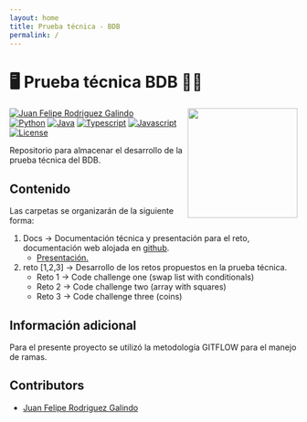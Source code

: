 ```yaml
---
layout: home
title: Prueba técnica - BDB
permalink: /
---
```


# 🖥️ **Prueba técnica BDB** 👨‍💻

<img src="https://media4.giphy.com/media/v1.Y2lkPTc5MGI3NjExbXljZ2NraGtwejQ4d3ExZW93OThqYWlkZm41cmN2MHkwbHFibXd0ZyZlcD12MV9pbnRlcm5hbF9naWZfYnlfaWQmY3Q9cw/4JXZP79AynQYP6yQRI/giphy.webp" width="192px" height="192px" align="right"/>

[![Juan Felipe Rodriguez Galindo](https://img.shields.io/badge/Juferoga-github-br?style=flat-square)][1] <br>
[![Python](https://img.shields.io/badge/Python-3-orange?style=flat-square)][2]
[![Java](https://img.shields.io/badge/Java-17-red?style=flat-square)][3]
[![Typescript](https://img.shields.io/badge/TypeScript-5-yellow?style=flat-square)][4]
[![Javascript](https://img.shields.io/badge/JavaScript-ES6-violet?style=flat-square)][5]<br>
[![License](https://img.shields.io/badge/License-GPLV3-blue?style=flat-square)][6]

Repositorio para almacenar el desarrollo de la prueba técnica del BDB.

## Contenido

Las carpetas se organizarán de la siguiente forma:

1. Docs  → Documentación técnica y presentación para el reto, documentación web alojada en [github][7].
    * [Presentación.][8]
2. reto [1,2,3] → Desarrollo de los retos propuestos en la prueba técnica.
    * Reto 1 → Code challenge one (swap list with conditionals)
    * Reto 2 → Code challenge two (array with squares)
    * Reto 3 → Code challenge three (coins)

## Información adicional

Para el presente proyecto se utilizó la metodología GITFLOW para el manejo de ramas.

## Contributors

* [Juan Felipe Rodriguez Galindo][1]

 [1]:https://gitlab.com/Juferoga
 [2]:https://www.python.org/
 [3]:https://www.java.com/es/
 [4]:https://www.typescriptlang.org/
 [5]:https://es.javascript.info/
 [6]:https://github.com/Juferoga/ptbdb/blob/main/LICENSE
 [7]:https://github.com/Juferoga/ptbdb/docs
 [8]:https://github.com/Juferoga/ptbdb/docs/presentacion.pdf
